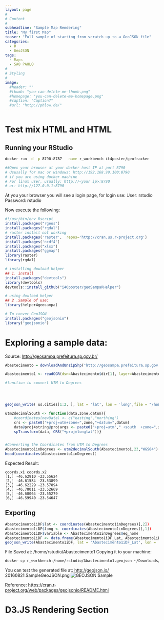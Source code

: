 ```yaml
---
layout: page
#
# Content
#
subheadline: "Sample Map Rendering"
title: "My first Map"
teaser: "Full sample of starting from scratch up to a GeoJSON file"
categories:
  - R
  - GeoJSON
tags:
  - Maps
  - SAO PAULO
#
# Styling
#
image:
  #header: ""
  #thumb: "you-can-delete-me-thumb.png"
  #homepage: "you-can-delete-me-homepage.png"
  #caption: "Caption?"
  #url: "http://phlow.de/"
---
```

# Test mix HTML and HTML

## Running your RStudio
```bash
docker run -d -p 8790:8787 --name r_workbench it4poster/geofracker

##Open your browser at your docker host IP at port 8790
# Ususally for mac or windows: http://192.168.99.100:8790
# if you are using docker machine
# For linux user, usually: http://<your ip>:8790
# or: http://127.0.0.1:8790

```
At you your browser you will see a login page, for login use:
User: rstudio
Password: rstudio

Now execute the following:

```R
#!/usr/bin/env Rscript
install.packages("rgeos")
install.packages("rgdal")
# raster install not working
install.packages('raster',  repos='http://cran.us.r-project.org')
install.packages('ncdf4')
install.packages("xlsx")
install.packages("ggmap")
library(raster)
library(rgdal)

# installing dowload helper
## 1. install
install.packages("devtools")
library(devtools)
devtools::install_github("i40poster/geoSampaRHelper")

# using dowload helper
## 2 .Sample of use:
library(helper4geosampa)

# To conver GeoJSON
install.packages("geojsonio")
library("geojsonio")

```
# Exploring a sample data:
Source: http://geosampa.prefeitura.sp.gov.br/

```R
Abastecimento = downloadAndUnzipShp("http://geosampa.prefeitura.sp.gov.br/PaginasPublicas/downloadArquivoOL.aspx?orig=DownloadCamadas&arq=03_Equipamentos%5C%5CAbastecimento%5C%5CShapefile%5C%5CEQUIPAMENTOS_SHP_TEMA_ABASTECIMENTO&arqTipo=Shapefile")

Abastecimento1 <- readOGR(dsn=Abastecimento$dir[1], layer=Abastecimento$shapeclass[1])

#function to convert UTM to Degrees




geojson_write( us.cities[1:2, ], lat = 'lat', lon = 'long',file = "/home/rstudio/sample.json")

utm2decimalSouth <- function(data,zone,datum){
    #coordinates(newData) <- c("easting","northing")
    crs <- paste0("+proj=utm+zone=",zone,"+datum=",datum)
    data@proj4string@projargs <- paste0("+proj=utm"," +south  +zone=",zone," +datum=",datum)
    spTransform(data, CRS("+proj=longlat"))}


#Converting the Coordinates from UTM to Degrees
Abastecimento1inDegrees <- utm2decimalSouth(Abastecimento1,23,"WGS84")
head(coordinates(Abastecimento1inDegrees))
```

Expected Result:

```
coords.x1 coords.x2
[1,] -46.62910 -23.55624
[2,] -46.61584 -23.53899
[3,] -46.62229 -23.57894
[4,] -46.70011 -23.52669
[5,] -46.60064 -23.55279
[6,] -46.59940 -23.54647
```

## Exporting
```R
Abastecimento1iDF$lat <- coordinates(Abastecimento1inDegrees)[,2])
Abastecimento1iDF$long <- coordinates(Abastecimento1inDegrees)[,1])
Abastecimento1iDF$variable <- Abastecimento1inDegrees$eq_nome
Abastecimento1iDF <- data.frame(Abastecimento1iDF_Lat, Abastecimento1iDF_Long, Abastecimento1iDF$variable )
geojson_write(Abastecimento1iDF, lat = 'Abastecimento1iDF_Lat', lon = 'Abastecimento1iDF_Long',file = "/home/rstudio/Abastecimento1")
```

File Saved at: /home/rstudio/Abastecimento1
Copying it to your machine:

```bash
docker cp r_workbench:/home/rstudio/Abastecimento1.geojson ~/Downloads/
```

You can test the generated file at: http://geojson.io/
20160821.SampleGeoJSON.png
![GEOJSON Sample]({{site.url}}/images/20160821.SampleGeoJSON.png)


Reference: https://cran.r-project.org/web/packages/geojsonio/README.html

# D3.JS Rendering Section

<script src="https://d3js.org/d3.v3.min.js"></script>
<style> /* set the CSS */
#viz {
    margin: 0;
    padding: 0;
    width: 100%;
    height: 100%;
}
</style>

<div id="viz"></div>
<script>


    var width = 900,
        height = 900;
    console.log("{{site.url}}/articlesData/Abastecimento1.geojson");

/*
    $.get('https://raw.githubusercontent.com/i40poster/geoFrackerBlog/master/articlesData/Abastecimento1.geojson',
                      function(data) {
                        console.log(data);
                                   }
                     )
                     */

    var svg = d3.select("#viz").append("svg")
        .attr("width", width)
        .attr("height", height)
        .attr("class", "svg");

/*
    // load geojson and do stuff in a callback function...
    //Fixed projection to be closer to what we see on GeoSampa*/
    console.log("{{site.url}}/articlesData/Abastecimento1.geojson");
/*
    //https://raw.githubusercontent.com/alignedleft/d3-book/master/chapter_12/*/

/*
    //this not works on github pages.. not sure why yet
    //d3.json("{{site.url}}/articlesData/Abastecimento1.geojson",
    d3.json("https://raw.githubusercontent.com/i40poster/geoFrackerBlog/master/articlesData/Abastecimento1.geojson",*/

    d3.json("{{site.url}}/articlesData/Abastecimento1.geojson",
    function(error, data){
        /*// console.log the data
        alert(error);*/
        console.log(data);

        /*// create a unit projection*/
        var projection = d3.geo.mercator()
            .scale(1)
            .translate([0,0]);

        /*// create a path generator.*/
        console.log( d3.geo.path());
        var path = d3.geo.path()
            .projection(projection)
            .pointRadius(function(d) {
              return 2;
          /*  //  return d.properties.mag;*/
            });

        /*// compute bounds of a point of interest, then derive scale and translate*/
        var b = path.bounds(data),
            s = .95 / Math.max((b[1][0] - b[0][0]) / width, (b[1][1] - b[0][1]) / height),
            t = [(width - s * (b[1][0] + b[0][0])) / 2, (height - s * (b[1][1] + b[0][1])) / 2];

      /*  // update the projection to use computed scale and translate....*/
        projection
            .scale(s)
            .translate(t);



        svg.append("rect")
            .attr('width', width)
            .attr('height', height)
            .style('stroke', 'black')
            .style('fill', '#dfd');


        svg.selectAll("path").data(data.features).enter().append("path")
            .attr("d", path)
            .style("fill", "#009926")
            .style("stroke-width", "1")
            .style("stroke", "#009926")

    });

    /* code reused from the following stackoverflow question:
                  http://stackoverflow.com/questions/14492284/center-a-map-in-d3-given-a-geojson-object
 // draw the svg of both the geojson and bounding box
// calculate and draw a bounding box for the geojson
                  */

</script>

# References:
http://geojson.io/
https://cran.r-project.org/web/packages/geojsonio/README.html
http://www.dummies.com/how-to/content/how-to-create-a-data-frame-from-scratch-in-r.html
